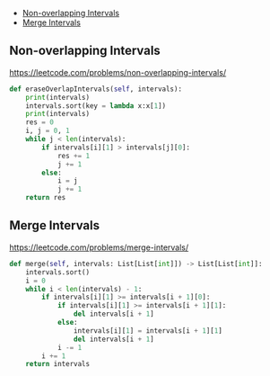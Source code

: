 + [Non-overlapping Intervals](#non-overlapping-intervals)
+ [Merge Intervals](#merge-intervals)

## Non-overlapping Intervals


https://leetcode.com/problems/non-overlapping-intervals/

```python
def eraseOverlapIntervals(self, intervals):
    print(intervals)
    intervals.sort(key = lambda x:x[1])
    print(intervals)
    res = 0
    i, j = 0, 1
    while j < len(intervals):
        if intervals[i][1] > intervals[j][0]:
            res += 1 
            j += 1
        else:
            i = j
            j += 1
    return res     
```

## Merge Intervals


https://leetcode.com/problems/merge-intervals/

```python
def merge(self, intervals: List[List[int]]) -> List[List[int]]:
    intervals.sort()
    i = 0
    while i < len(intervals) - 1:
        if intervals[i][1] >= intervals[i + 1][0]:
            if intervals[i][1] >= intervals[i + 1][1]:
                del intervals[i + 1]
            else:
                intervals[i][1] = intervals[i + 1][1]
                del intervals[i + 1]
            i -= 1
        i += 1
    return intervals 
```